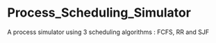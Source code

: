 # Process_Scheduling_Simulator
A process simulator using 3 scheduling algorithms : FCFS, RR and SJF
